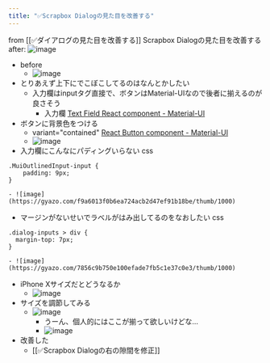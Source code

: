 ```yaml
---
title: "✅Scrapbox Dialogの見た目を改善する"
---
```


from [[✅ダイアログの見た目を改善する]]
Scrapbox Dialogの見た目を改善する
after:
![image](https://gyazo.com/84ce13f8e1e4073f3fdffc0da100172c/thumb/1000)

- before
    - ![image](https://gyazo.com/d01f8b60f3dfe9ca5ba2f5154044085c/thumb/1000)
- とりあえず上下にでこぼこしてるのはなんとかしたい
    - 入力欄はinputタグ直接で、ボタンはMaterial-UIなので後者に揃えるのが良さそう
        - 入力欄	[Text Field React component - Material-UI](https://material-ui.com/components/text-fields/)
- ボタンに背景色をつける
    - variant="contained" [React Button component - Material-UI](https://material-ui.com/components/buttons/)
    - ![image](https://gyazo.com/0eb4f93d2ac3c77ff0ed64b878506122/thumb/1000)
- 入力欄にこんなにパディングいらない
css

```
.MuiOutlinedInput-input {
    padding: 9px;
}
```

    - ![image](https://gyazo.com/f9a6013f0b6ea724acb2d47ef91b18be/thumb/1000)
- マージンがないせいでラベルがはみ出してるのをなおしたい
css

```
.dialog-inputs > div {
  margin-top: 7px;
}
```

    - ![image](https://gyazo.com/7856c9b750e100efade7fb5c1e37c0e3/thumb/1000)

- iPhone Xサイズだとどうなるか
    - ![image](https://gyazo.com/94bc7583e7c90ae292743e5e80c3dbdb/thumb/1000)
- サイズを調節してみる
    - ![image](https://gyazo.com/84ce13f8e1e4073f3fdffc0da100172c/thumb/1000)
        - うーん、個人的にはここが揃って欲しいけどな…
        - ![image](https://gyazo.com/c521e80e41d01b51bdb5a7c4def5a3b2/thumb/1000)
- 改善した
    - [[✅Scrapbox Dialogの右の隙間を修正]]
